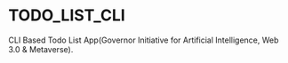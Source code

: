 # TODO_LIST_CLI
CLI Based Todo List App(Governor Initiative for Artificial Intelligence, Web 3.0 &amp; Metaverse).
